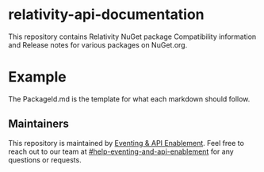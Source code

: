 # relativity-api-documentation
This repository contains Relativity NuGet package Compatibility information and Release notes for various packages on NuGet.org.

# Example
The PackageId.md is the template for what each markdown should follow.

## Maintainers

This repository is maintained by [Eventing & API Enablement](https://einstein.kcura.com/x/P7HCH). Feel free to reach out to our team at [#help-eventing-and-api-enablement](https://kcura-pd.slack.com/archives/C03CQV3DKLY) for any questions or requests.
